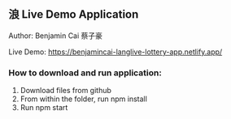 ## 浪 Live Demo Application

Author: Benjamin Cai 蔡子豪

Live Demo: https://benjamincai-langlive-lottery-app.netlify.app/

### How to download and run application:

1. Download files from github
2. From within the folder, run npm install
3. Run npm start
